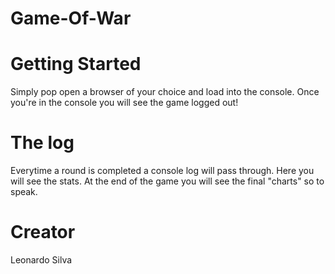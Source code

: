 # Game-Of-War

# Getting Started
Simply pop open a browser of your choice and load into the console.
Once you're in the console you will see the game logged out!

# The log

Everytime a round is completed a console log will pass through. Here you will see the stats. At the end of the game you will see the final "charts" so to speak.

# Creator
Leonardo Silva

